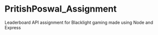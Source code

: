 # PritishPoswal_Assignment
Leaderboard API assignment for Blacklight gaming made using Node and Express
